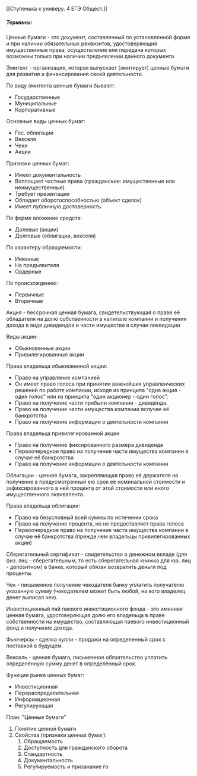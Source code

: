 [[Ступенька к универу. 4 ЕГЭ Общест.]]

##### Термины:
Ценные бумаги - это документ, составленный по установленной форме и при наличии обязательных реквизитов, удостоверяющий имущественные права, осуществление или передача которых возможны только при наличии предъявлении данного документа

Эмитент - организация, которая выпускает (эмитирует) ценные бумаги для развития и финансирования своей деятельности.

По виду эмитента ценные бумаги бывают:
- Государственные
- Муниципальные
- Корпоративные

Основные виды ценных бумаг:
- Гос. облигации
- Векселя
- Чеки
- Акции

Признаки ценных бумаг:
- Имеет документальность
- Воплощает частные права (гражданские: имущественные или неимущественные)
- Требует презентации
- Обладает оборотоспособностью (объект сделок)
- Имеет публичную достоверность

По форме вложение средств:
- Долевые (акции)
- Долговые (облигации, векселя)

По характеру обращаемости:
- Именные
- На предъявителя
- Ордерные

По происхождению:
- Первичные 
- Вторичные

Акция - бессрочная ценная бумага, свидетельствующая о праве её обладателя на долю собственности в капитале компании и получении дохода в виде дивидендов и части имущества в случаи ликвидации

Виды акции:
- Обыкновенные акции
- Привилегированные акции

Права владельца обыкновенной акции:
- Право на управление компанией
- Он имеет право голоса при принятии важнейших управленческих решений по работе компании, исходя из принципа "одна акция - один голос" или из принципа "один акционер - один голос".
- Право на получение части прибыли компании - дивиденда.
- Право на получение части имущества компании вслучае её банкротства
- Право на получение информации о деятельности компании

 Права владельца привилегированной акции
 - Право на получение фиксированного размера дивиденда
 - Первоочередное право на получение части имущества компании в случае её банкротства
 - Право на получение информации о деятельности компании

Облигации - ценная бумага, закрепляющая право её держателя на получение в предусмотренный ею срок её номинальной стоимости и зафиксированного в ней процента от этой стоимости или иного имущественного эквивалента.

Права владельца облигации:
- Право на безусловный всей суммы по истечении срока
- Право на получение процента, но не предоставляет права голоса
- Первоочередное право на получение части имущества компании в случае её банкротства (прежде,чем владельцы привилегированных акции)

Сберегательный сертификат - свидетельство о денежном вкладе (для физ. лиц - сберегательным, то есть сберегательная книжка для юр. лиц - депозитном) в банке, который обязан возвратить деньги под проценты.

Чек - письменное получение чекодателя банку уплатить получателю указанную сумму (чекодателем может быть любой, на кого владелец денег выписал чек).

Инвестиционный пай паевого инвестиционного фонда - это именная ценная бумага, удостоверяющая долю его владельца в праве собственности на имущество, составляющая паевого инвестиционный фонд и получение дохода.

Фьючерсы -  сделка купли - продажи на определенный срок с поставкой в будущем.

Вексель - ценная бумага, письменное обязательство уплатить определённую сумму денег в определённый срок.

Функции рынка ценных бумаг:
- Инвестиционная
- Перераспределительная
- Информационная
- Регулирующая

План: "Ценные бумаги"
1. Понятие ценной бумаги
2. Свойства (признаки ценных бумаг):
	1. Обращаемость
	2. Доступность для гражданского оборота
	3. Стандартность
	4. Документальность
	5. Регулируемость и призанание го
